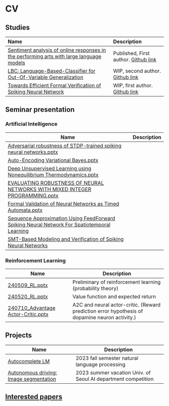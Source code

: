 # CV
## Studies
  
  | Name                                                                                                                                                                       | Description                                                                                        |
  | :------------------------------------------------------------------------------------------------------------------------------------------------------------------------- | :------------------------------------------------------------------------------------------------- |
  | [Sentiment analysis of online responses in the performing arts with large language models](https://www.sciencedirect.com/science/article/pii/S2405844023096652?via%3Dihub) | Published, First author. [Github link](paper/sentiment-analysis/README.md)                         |
  | [LBC: Language-Based-Classifier for Out-Of-Variable Generalization](https://arxiv.org/abs/2408.10923)                                                                      | WIP, second author. [Github link](paper/Language-Based-Classifier-forOOV-Generalization/README.md) |
  | [Towards Efficient Formal Verification of Spiking Neural Network](https://arxiv.org/abs/2408.10900)                                                                        | WIP, first author. [Github link](paper/SNN-Verification-Optimization/README.md)                    |

## Seminar presentation
  ### Artificial Intelligence
  
  | Name                                                                                                                                                                                                                                                | Description |
  | --------------------------------------------------------------------------------------------------------------------------------------------------------------------------------------------------------------------------------------------------- | ----------- |
  | [Adversarial robustness of STDP-trained spiking neural networks.pptx](seminar/artificial%20intelligence/Adversarial%20robustness%20of%20STDP-trained%20spiking%20neural%20networks.pptx)                                                            |             |
  | [Auto-Encoding Variational Bayes.pptx](seminar/artificial%20intelligence/Auto-Encoding%20Variational%20Bayes.pptx)                                                                                                                                  |             |
  | [Deep Unsupervised Learning using Nonequilibrium Thermodynamics.pptx](seminar/artificial%20intelligence/Deep%20Unsupervised%20Learning%20using%20Nonequilibrium%20Thermodynamics.pptx)                                                              |             |
  | [EVALUATING ROBUSTNESS OF NEURAL NETWORKS WITH MIXED INTEGER PROGRAMMING.pptx](seminar/artificial%20intelligence/EVALUATING%20ROBUSTNESS%20OF%20NEURAL%20NETWORKS%20WITH%20MIXED%20INTEGER%20PROGRAMMING.pptx)                                      |             |
  | [Formal Validation of Neural Networks as Timed Automata.pptx](seminar/artificial%20intelligence/Formal%20Validation%20of%20Neural%20Networks%20as%20Timed%20Automata.pptx)                                                                          |             |
  | [Sequence Approximation Using FeedForward Spiking Neural Network For Spatiotemporal Learning](seminar/artificial%20intelligence/Sequence%20Approximation%20Using%20FeedForward%20Spiking%20Neural%20Network%20For%20Spatiotemporal%20Learning.pptx) |             |
  | [SMT-Based Modeling and Verification of Spiking Neural Networks](seminar/artificial%20intelligence/SMT-Based%20Modeling%20and%20Verification%20of%20Spiking%20Neural%20Networks.pptx)                                                               |             |
  
  
  ### Reinforcement Learning
  
  | Name                                                                                                        | Description                                                                                    |
  | ----------------------------------------------------------------------------------------------------------- | ---------------------------------------------------------------------------------------------- |
  | [240509_RL.pptx](seminar/reinforcement%20learning/240509_RL.pptx)                                           | Preliminary of reinforcement learning (probability theory)                                     |
  | [240520_RL.pptx](seminar/reinforcement%20learning/240520_RL.pptx)                                           | Value function and expected return                                                             |
  | [240710_Advantage Actor-Critic.pptx](seminar/reinforcement%20learning/240710_Advantage%20Actor-Critic.pptx) | A2C and neural actor-critic. (Reward prediction error hypothesis of dopamine neuron activity.) |

## Projects
| Name                                                                                     | Description                                                   |
| ---------------------------------------------------------------------------------------- | ------------------------------------------------------------- |
| [Autocomplete LM]([projects/AutocompleteLM/](https://github.com/brseong/AutocompleteLM)) | 2023 fall semester natural language processing                |
| [Autonomous driving: Image segmentation](https://github.com/brseong/InternImage)         | 2023 summer vacation Univ. of Seoul AI department competition |

## [Interested papers](Interested%20papers/list.md)